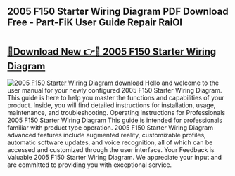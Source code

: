 ## 2005 F150 Starter Wiring Diagram PDF Download Free - Part-FiK User Guide Repair RaiOI

# <h2><a href="http://dfox5e.blite.top/?on=2005+F150+Starter+Wiring+Diagram">🔗Download New 👉🔴 2005 F150 Starter Wiring Diagram</a></h2>

[![2005 F150 Starter Wiring Diagram download](https://i.imgur.com/lujVjoI.png)](http://dfox5e.blite.top/?on=2005+F150+Starter+Wiring+Diagram)
Hello and welcome to the user manual for your newly configured 2005 F150 Starter Wiring Diagram. This guide is here to help you master the functions and capabilities of your product. Inside, you will find detailed instructions for installation, usage, maintenance, and troubleshooting. Operating Instructions for Professionals 2005 F150 Starter Wiring Diagram This guide is intended for professionals familiar with product type operation. 2005 F150 Starter Wiring Diagram advanced features include augmented reality, customizable profiles, automatic software updates, and voice recognition, all of which can be accessed and customized through the user interface. Your Feedback is Valuable 2005 F150 Starter Wiring Diagram. We appreciate your input and are committed to providing you with exceptional service.
